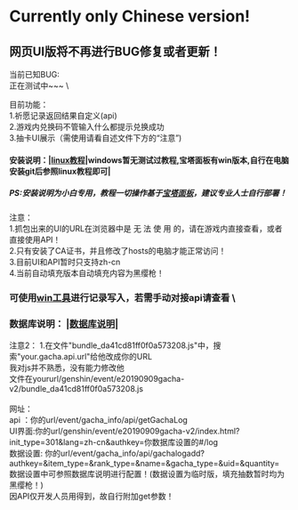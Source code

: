 # Currently only Chinese version!
## 网页UI版将不再进行BUG修复或者更新！
当前已知BUG: \
正在测试中~~~ \

目前功能： \
1.祈愿记录返回结果自定义(api) \
2.游戏内兑换码不管输入什么都提示兑换成功 \
3.抽卡UI展示（需使用请看自述文件下方的“注意”) 


#### 安装说明：|[linux教程](/README/installlinux.md)|windows暂无测试过教程,宝塔面板有win版本,自行在电脑安装git后参照linux教程即可|
##### PS:安装说明为小白专用，教程一切操作基于[宝塔面板](https://www.bt.cn/)，建议专业人士自行部署！ 
注意：\
1.抓包出来的UI的URL在浏览器中是 无 法 使 用 的，请在游戏内直接查看，或者直接使用API！ \
2.只有安装了CA证书，并且修改了hosts的电脑才能正常访问！\
3.目前UI和API暂时只支持zh-cn \
4.当前自动填充版本自动填充内容为黑缨枪！
### 可使用[win工具](https://github.com/slzzInTheForest/tool/releases/download/exe/Useless-good-thing-gsgacha.exe)进行记录写入，若需手动对接api请查看 \

### 数据库说明： |[数据库说明](/README/database.md)|

注意2：
1.在文件"bundle_da41cd81ff0f0a573208.js"中，搜索"your.gacha.api.url"给他改成你的URL \
  我对js并不熟悉，没有能力修改他 \
  文件在yoururl/genshin/event/e20190909gacha-v2/bundle_da41cd81ff0f0a573208.js \
\
网址： \
api ：你的url/event/gacha_info/api/getGachaLog \
UI界面:你的url/genshin/event/e20190909gacha-v2/index.html?init_type=301&lang=zh-cn&authkey=你数据库设置的#/log \
数据设置: 你的url/event/gacha_info/api/gachalogadd?authkey=&item_type=&rank_type=&name=&gacha_type=&uid=&quantity= \
数据设置中可参照数据库说明进行配置！(数据设置为临时版，填充抽数暂时均为黑缨枪！)
\
因API仅开发人员用得到，故自行附加get参数！
